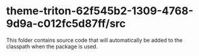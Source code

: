 # theme-triton-62f545b2-1309-4768-9d9a-c012fc5d87ff/src

This folder contains source code that will automatically be added to the classpath when
the package is used.
